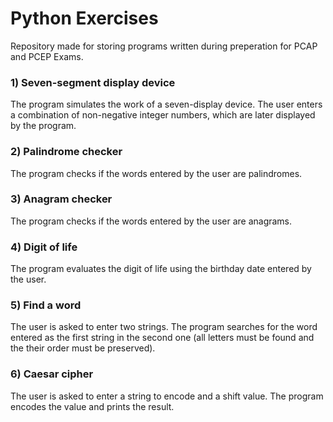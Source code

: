 # Python Exercises
Repository made for storing programs written during preperation for PCAP and PCEP Exams.

### 1) Seven-segment display device
The program simulates the work of a seven-display device. The user enters a combination of non-negative integer numbers, which are later displayed by the program.

### 2) Palindrome checker
The program checks if the words entered by the user are palindromes.

### 3) Anagram checker
The program checks if the words entered by the user are anagrams.

### 4) Digit of life
The program evaluates the digit of life using the birthday date entered by the user.

### 5) Find a word
The user is asked to enter two strings. The program searches for the word entered as the first string in the second one (all letters must be found and the their order must be preserved).

### 6) Caesar cipher
The user is asked to enter a string to encode and a shift value. The program encodes the value and prints the result.
